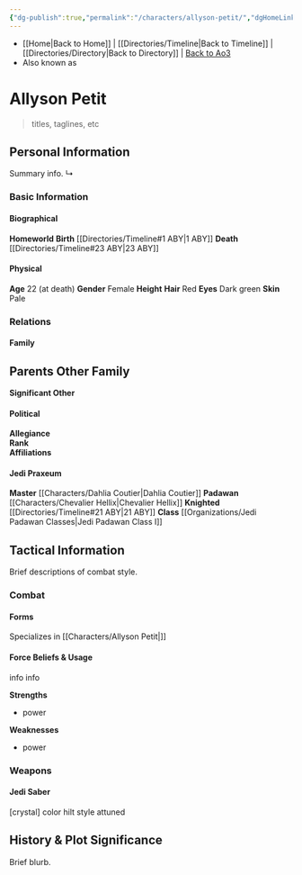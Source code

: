 ```yaml
---
{"dg-publish":true,"permalink":"/characters/allyson-petit/","dgHomeLink":false}
---
```


- [[Home\|Back to Home]] | [[Directories/Timeline\|Back to Timeline]] | [[Directories/Directory\|Back to Directory]] | [Back to Ao3](https://archiveofourown.org/works/19334440/chapters/45992584)
- Also known as 

# Allyson Petit
>titles, taglines, etc

## Personal Information
Summary info.
↳ 

### Basic Information

#### Biographical
**Homeworld** 
**Birth** [[Directories/Timeline#1 ABY\|1 ABY]]
**Death** [[Directories/Timeline#23 ABY\|23 ABY]]

#### Physical
**Age** 22 (at death)
**Gender** Female
**Height** 
**Hair** Red
**Eyes** Dark green
**Skin** Pale

### Relations

#### Family
**Parents** 
**Other Family**
- 

**Significant Other** 

#### Political
**Allegiance**  
**Rank**  
**Affiliations**  

#### Jedi Praxeum
**Master** [[Characters/Dahlia Coutier\|Dahlia Coutier]]
**Padawan** [[Characters/Chevalier Hellix\|Chevalier Hellix]]
**Knighted** [[Directories/Timeline#21 ABY\|21 ABY]]
**Class** [[Organizations/Jedi Padawan Classes\|Jedi Padawan Class I]]

## Tactical Information
Brief descriptions of combat style.

### Combat

#### Forms
Specializes in [[Characters/Allyson Petit\|]] 

#### Force Beliefs & Usage
info info 

**Strengths**
- power

**Weaknesses**
- power

### Weapons

#### Jedi Saber
[crystal] color hilt style attuned

## History & Plot Significance
Brief blurb.